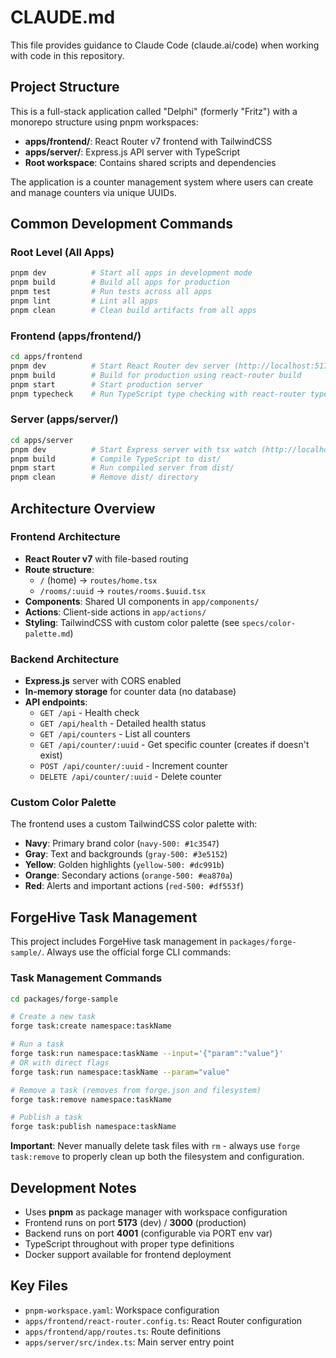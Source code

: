 # CLAUDE.md

This file provides guidance to Claude Code (claude.ai/code) when working with code in this repository.

## Project Structure

This is a full-stack application called "Delphi" (formerly "Fritz") with a monorepo structure using pnpm workspaces:

- **apps/frontend/**: React Router v7 frontend with TailwindCSS
- **apps/server/**: Express.js API server with TypeScript
- **Root workspace**: Contains shared scripts and dependencies

The application is a counter management system where users can create and manage counters via unique UUIDs.

## Common Development Commands

### Root Level (All Apps)
```bash
pnpm dev          # Start all apps in development mode
pnpm build        # Build all apps for production
pnpm test         # Run tests across all apps
pnpm lint         # Lint all apps
pnpm clean        # Clean build artifacts from all apps
```

### Frontend (apps/frontend/)
```bash
cd apps/frontend
pnpm dev          # Start React Router dev server (http://localhost:5173)
pnpm build        # Build for production using react-router build
pnpm start        # Start production server
pnpm typecheck    # Run TypeScript type checking with react-router typegen
```

### Server (apps/server/)
```bash
cd apps/server
pnpm dev          # Start Express server with tsx watch (http://localhost:4001)
pnpm build        # Compile TypeScript to dist/
pnpm start        # Run compiled server from dist/
pnpm clean        # Remove dist/ directory
```

## Architecture Overview

### Frontend Architecture
- **React Router v7** with file-based routing
- **Route structure**: 
  - `/` (home) → `routes/home.tsx`
  - `/rooms/:uuid` → `routes/rooms.$uuid.tsx`
- **Components**: Shared UI components in `app/components/`
- **Actions**: Client-side actions in `app/actions/`
- **Styling**: TailwindCSS with custom color palette (see `specs/color-palette.md`)

### Backend Architecture
- **Express.js** server with CORS enabled
- **In-memory storage** for counter data (no database)
- **API endpoints**:
  - `GET /api` - Health check
  - `GET /api/health` - Detailed health status
  - `GET /api/counters` - List all counters
  - `GET /api/counter/:uuid` - Get specific counter (creates if doesn't exist)
  - `POST /api/counter/:uuid` - Increment counter
  - `DELETE /api/counter/:uuid` - Delete counter

### Custom Color Palette
The frontend uses a custom TailwindCSS color palette with:
- **Navy**: Primary brand color (`navy-500: #1c3547`)
- **Gray**: Text and backgrounds (`gray-500: #3e5152`)
- **Yellow**: Golden highlights (`yellow-500: #dc991b`)
- **Orange**: Secondary actions (`orange-500: #ea870a`)
- **Red**: Alerts and important actions (`red-500: #df553f`)

## ForgeHive Task Management

This project includes ForgeHive task management in `packages/forge-sample/`. Always use the official forge CLI commands:

### Task Management Commands
```bash
cd packages/forge-sample

# Create a new task
forge task:create namespace:taskName

# Run a task
forge task:run namespace:taskName --input='{"param":"value"}'
# OR with direct flags
forge task:run namespace:taskName --param="value"

# Remove a task (removes from forge.json and filesystem)
forge task:remove namespace:taskName

# Publish a task
forge task:publish namespace:taskName
```

**Important**: Never manually delete task files with `rm` - always use `forge task:remove` to properly clean up both the filesystem and configuration.

## Development Notes

- Uses **pnpm** as package manager with workspace configuration
- Frontend runs on port **5173** (dev) / **3000** (production)
- Backend runs on port **4001** (configurable via PORT env var)
- TypeScript throughout with proper type definitions
- Docker support available for frontend deployment

## Key Files
- `pnpm-workspace.yaml`: Workspace configuration
- `apps/frontend/react-router.config.ts`: React Router configuration
- `apps/frontend/app/routes.ts`: Route definitions
- `apps/server/src/index.ts`: Main server entry point